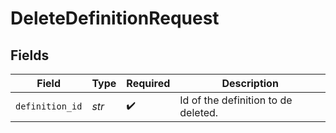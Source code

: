 # DeleteDefinitionRequest


## Fields

| Field                               | Type                                | Required                            | Description                         |
| ----------------------------------- | ----------------------------------- | ----------------------------------- | ----------------------------------- |
| `definition_id`                     | *str*                               | :heavy_check_mark:                  | Id of the definition to de deleted. |